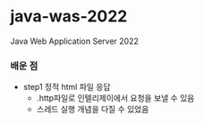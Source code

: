 # java-was-2022
Java Web Application Server 2022

### 배운 점
- step1 정적 html 파일 응답
  - .http파일로 인텔리제이에서 요청을 보낼 수  있음
  - 스레드 실행 개념을 다질 수 있었음